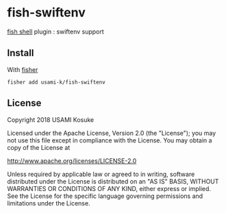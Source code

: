 # fish-swiftenv

[fish shell](https://fishshell.com) plugin : swiftenv support

## Install

With [fisher](https://github.com/jorgebucaran/fisher)

```
fisher add usami-k/fish-swiftenv
```

## License

Copyright 2018 USAMI Kosuke

Licensed under the Apache License, Version 2.0 (the "License");
you may not use this file except in compliance with the License.
You may obtain a copy of the License at

   http://www.apache.org/licenses/LICENSE-2.0

Unless required by applicable law or agreed to in writing, software
distributed under the License is distributed on an "AS IS" BASIS,
WITHOUT WARRANTIES OR CONDITIONS OF ANY KIND, either express or implied.
See the License for the specific language governing permissions and
limitations under the License.
